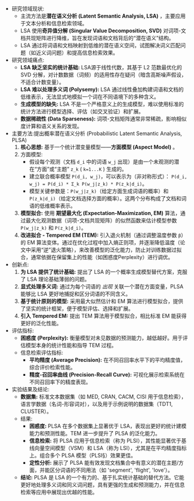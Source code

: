 - 研究领域现状:
  - 主流方法是**潜在语义分析 (Latent Semantic Analysis, LSA)** ，主要应用于文本分析和信息检索领域。
  - LSA 使用**奇异值分解 (Singular Value Decomposition, SVD)** 对词项-文档共现矩阵进行降维，旨在发现词语和文档背后的“潜在语义”结构。
  - LSA 通过将词语和文档映射到低维的潜在语义空间，试图解决词义匹配问题（如近义词问题）和提高信息检索效果。
- 研究领域痛点:
  - **LSA 缺乏坚实的统计基础:** LSA源于线性代数，其基于 L2 范数最优化的 SVD 分解，对计数数据（词频）的适用性存在疑问（暗含高斯噪声假设，不适合计数变量）。
  - **LSA 难以处理多义词 (Polysemy):** LSA 通过线性叠加构建词语和文档的低维表示，无法显式地模拟一个词在不同语境下的多种含义。
  - **生成模型的缺失:** LSA 不是一个严格意义上的生成模型，难以使用标准的统计方法进行模型选择、评估（如交叉验证）和扩展。
  - **数据稀疏性 (Data Sparseness):** 词项-文档矩阵通常非常稀疏，影响相似度计算和语义关系的发现。
- 主要方法:提出概率潜在语义分析 (Probabilistic Latent Semantic Analysis, PLSA)
  1. **核心思想:** 基于一个统计潜变量模型——**方面模型 (Aspect Model)** 。
  2. 方面模型:
     - 假设每个观测（文档 `d_i` 中的词语 `w_j` 出现）是由一个未观测的潜在“方面”或“主题” `z_k` ( `k=1...K` ) 生成的。
     - 建立联合概率模型 `P(d_i, w_j)`，可以表示为（非对称形式）： `P(d_i, w_j) = P(d_i) * Σ_k P(w_j|z_k) * P(z_k|d_i)`。
     - 模型关键参数是：`P(w_j|z_k)`（给定方面生成词语的概率）和 `P(z_k|d_i)`（给定文档选择方面的概率）。这两个分布构成了文档和词语的低维概率表示。
  3. **模型拟合:** 使用 **期望最大化 (Expectation-Maximization, EM)** 算法，通过最大化观测数据（词项-文档共现矩阵）的似然函数来估计模型参数 `P(w_j|z_k)` 和 `P(z_k|d_i)`。
  4. **改进拟合 - Tempered EM (TEM):** 引入退火机制（通过调整温度参数 `β`）的 EM 算法变体。通过在优化过程中加入熵正则项，并逐渐降低温度（论文中采用“逆”退火策略），来改善模型的泛化能力，防止对训练数据过拟合，通常依据在保留集上的性能（如困惑度Perplexity）进行调优。
- 创新点:
  1. **为 LSA 提供了统计基础:** 提出了 LSA 的一个概率生成模型替代方案，克服了 LSA 理论基础薄弱的问题。
  2. **显式处理多义词:** 通过为每个词语的 *出现* 关联一个潜在方面变量，PLSA 能够比 LSA 更好地捕捉和区分词语的不同含义。
  3. **基于统计原则的模型:** 采用最大似然估计和 EM 算法进行模型拟合，提供了坚实的统计框架，便于模型评估、选择和扩展。
  4. **引入 Tempered EM:** 提出 TEM 算法用于模型拟合，相比标准 EM 能获得更好的泛化性能。
- 评估指标:
  - **困惑度 (Perplexity):** 衡量模型对未见数据的预测能力，越低越好。用于评估模型本身的统计性能和指导 TEM 过程。
  - 信息检索评估指标:
    - **平均精度 (Average Precision):** 在不同召回率水平下的平均精度值，综合评价检索性能。
    - **精度-召回率曲线 (Precision-Recall Curve):** 可视化展示检索系统在不同召回率下的精度表现。
- 实验结果及结论:
  - **数据集:** 标准文本数据集（如 MED, CRAN, CACM, CISI 用于信息检索），语言学数据（名词-形容词对），以及用于示例说明的数据集（TDT1, CLUSTER）。
  - 结果:
    - **困惑度:** PLSA 在多个数据集上显著优于 LSA，表现出更好的统计建模能力和预测性能。TEM 进一步提升了 PLSA 的泛化能力。
    - **信息检索:** 将 PLSA 应用于信息检索（称为 PLSI），其性能显著优于基线向量空间模型（VSM）和 LSA（称为 LSI），尤其是在平均精度指标上。组合多个 PLSA 模型（PLSI§）效果更佳。
    - **定性分析:** 展示了 PLSA 能有效发现文档集合中有意义的潜在主题/方面，并能区分词语的不同用法（如 'segment', 'flight', 'love'）。
  - **结论:** PLSA 是 LSA 的一个有力的、基于扎实统计基础的替代方法。它能更好地处理多义词和同义词问题，具有更强的生成和预测能力，并在信息检索等应用中展现出优越的性能。
